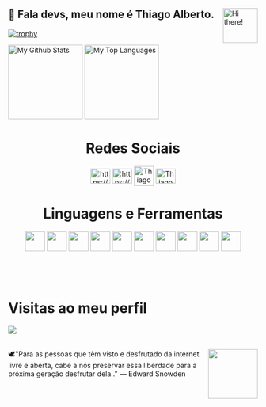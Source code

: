 <div>
  <img src="https://media.giphy.com/media/U8HE8c3dRgGAxxIxfY/giphy.gif" width="70px" align="right" alt="Hi there!">
  <h2>👋 Fala devs, meu nome é Thiago Alberto.</h2>
</div>
<div>
  
  [![trophy](https://github-profile-trophy.vercel.app/?username=Thiago1alberto&theme=onedark)](https://github.com/ryo-ma/github-profile-trophy)
  
  <img height="150em" src="https://github-readme-stats.vercel.app/api?username=Thiago1alberto&show_icons=true&theme=tokyonight&include_all_commits=true&count_private=true" alt="My Github Stats">
  <img height="150em" src="https://github-readme-stats.vercel.app/api/top-langs/?username=Thiago1alberto&layout=compact&langs_count=6&theme=tokyonight" alt="My Top Languages">
</div>
<h1 align="center">Redes Sociais</h1>
<div align="center">
  <div style="display: inline-block">
<a href="https://linkedin.com/in/https://www.linkedin.com/in/thiago-alberto-864121190/" target="blank"><img align="center" src="https://raw.githubusercontent.com/rahuldkjain/github-profile-readme-generator/master/src/images/icons/Social/linked-in-alt.svg" alt="https://www.linkedin.com/in/thiago-alberto-864121190/" height="30" width="40" /></a>
<a href="https://instagram.com/https://www.instagram.com/thiago_1alberto/" target="blank"><img align="center" src="https://raw.githubusercontent.com/rahuldkjain/github-profile-readme-generator/master/src/images/icons/Social/instagram.svg" alt="https://www.instagram.com/thiago_1alberto/" height="30" width="40" /></a>
<a href="https://discord.gg/Thiago Albert0#2726" target="blank"><img align="center" src="https://raw.githubusercontent.com/rahuldkjain/github-profile-readme-generator/master/src/images/icons/Social/discord.svg" alt="Thiago Albert0#2726" height="40" width="40" /></a>
<a href="https://wa.me/qr/NTC2WJMV7MTMA1" target="blank"><img align="center" src="https://raw.githubusercontent.com/rahuldkjain/github-profile-readme-generator/master/src/images/icons/Social/whatsapp.svg" alt="Thiago Albert0#2726" height="30" width="40" /></a>
</div> 
 <h1 align="center">Linguagens e Ferramentas </h1> 
            <img src = "https://cdn.jsdelivr.net/gh/devicons/devicon/icons/java/java-original.svg" width="40" height="40"/>
            <img src = "https://cdn.jsdelivr.net/gh/devicons/devicon/icons/python/python-original.svg" width="40" height="40"/>      
            <img src = "https://cdn.jsdelivr.net/gh/devicons/devicon/icons/html5/html5-original.svg" width="40" height="40"/> 
            <img src = "https://cdn.jsdelivr.net/gh/devicons/devicon/icons/c/c-original.svg" width="40" height="40"/>          
            <img src = "https://cdn.jsdelivr.net/gh/devicons/devicon/icons/vscode/vscode-original.svg" width="40" height="40"/>     
            <img src = "https://cdn.jsdelivr.net/gh/devicons/devicon/icons/pycharm/pycharm-original.svg" width="40" height="40"/>
            <img src = "https://cdn.jsdelivr.net/gh/devicons/devicon/icons/javascript/javascript-original.svg" width="40" height="40" />  
            <img src = "https://cdn.jsdelivr.net/gh/devicons/devicon/icons/css3/css3-original.svg" width="40" height="40" />          
            <img src = "https://cdn.jsdelivr.net/gh/devicons/devicon/icons/git/git-original.svg" width="40" height="40" />
            <img src = "https://cdn.jsdelivr.net/gh/devicons/devicon/icons/mysql/mysql-original.svg" width="40" height="40" />
          
          
          

<h1 align="left"></h1> 
<br>
<h1 align="left">Visitas ao meu perfil </h1> 
<div  align="left"> 
<!-- visitors count  -->   
  <img src="https://profile-counter.glitch.me/Thiago1alberto/count.svg" />  
</p>

 <br>
  <img align="right" src="https://user-images.githubusercontent.com/71457360/159799533-118f9de7-4210-414d-af1a-881adddbaa30.png" min-width="400px" max-width="400px" width="100px">
  <p1 align="center"> 🕊"Para as pessoas que têm visto e desfrutado da internet livre e aberta, cabe a nós preservar essa liberdade para a próxima geração desfrutar dela.." —  Edward Snowden</p1>
